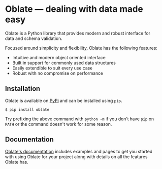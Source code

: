 # Oblate — dealing with data made easy
Oblate is a Python library that provides modern and robust interface for data and schema validation.

Focused around simplicity and flexibility, Oblate has the following features:

- Intuitive and modern object oriented interface
- Built in support for commonly used data structures
- Easily extendible to suit every use case
- Robust with no compromise on performance

## Installation
Oblate is available on [PyPi](https://pypi.org/project/oblate) and can be installed using `pip`.
```
$ pip install oblate 
```
Try prefixing the above command with `python -m` if you don't have `pip` on `PATH` or the command
doesn't work for some reason.

## Documentation
[Oblate's documentation](https://oblate.readthedocs.io) includes examples and pages to get
you started with using Oblate for your project along with details on all the features Oblate has.
